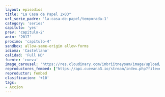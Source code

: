```yaml
---
layout: episodios
title: "La Casa de Papel 1x03"
url_serie_padre: 'la-casa-de-papel/temporada-1'
category: 'series'
capitulo: 'yes'
prev: 'capitulo-2'
anio: '2017'
proximo: 'capitulo-4'
sandbox: allow-same-origin allow-forms
idioma: 'Castellano'
calidad: 'Full HD'
fuente: 'cueva'
image_carousel: 'https://res.cloudinary.com/imbriitneysam/image/upload/v1546638640/casa-papel-1-poster-min.jpg'
reproductores_fembed: ["https://api.cuevana3.io/stream/index.php?file=ek5lbm9xYWNrS0xYMTZLa2xNbkdvY3ZTb3BtZng4TGp6ZFpobGFMUGtPSFQxYWFYWU1QUDFORGNwcVpnbEplc2xaTnJZSlRTMGViVTBxZGdsdEhPb3RqWGFXWnBtcFNsbHNKMmM0YTJ3THVvd29aaVpNR21vNWZDaFhlSndaU2gwZE5uVmFuRHpkekkwbmVYcHNiR3JaV1lhMlZwbVppcG1abHlvcUxWMWRMWTNLT1hjTlhHNWMzSQ","Castellano","https://feurl.com/v/5qgx4bdglqyken-","Castellano","https://www.seriemega.site/v/p3gpeim00ly1dj7","Castellano","https://gdriveplayer.me/embed2.php?link=pXzFHjq1ollldTPlvhODQA9MiL6vbjkBfGudc%252F18QAp88wz5cNrmM4DNBmgbSND%252B4DQfI%252BHXMjrwn1VLZKJtBp1iMecQJVZTYK9sVqbfEZmzq3cy3BKMPSevqxTuma5k80vP7j%252BRVo3Tv0MK%252B2ZAI%252FTICGNs6qk8SCUg5UF5rvddkwKURH8M7hNZ9Krmea6J7S4DJqn5k%252BXgFqh0Hj0doY","Castellano"]
reproductor: fembed
clasificacion: '+10'
tags:
- Accion
---
```












